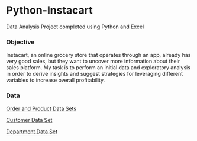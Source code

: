 # Python-Instacart

Data Analysis Project completed using Python and Excel

### Objective

Instacart, an online grocery store that operates through an app, already has very good sales, but they want to uncover more information about their sales platform.  My task is to perform an initial data and exploratory analysis in order to derive insights and suggest strategies for leveraging different variables to increase overall profitability. 

### Data

[Order and Product Data Sets](https://s3.amazonaws.com/coach-courses-us/public/courses/data-immersion/A4/A4_Data_Assets/4.3_orders_products.zip)

[Customer Data Set](https://s3.amazonaws.com/coach-courses-us/public/courses/data-immersion/A4/A4_Data_Assets/customers.zip)

[Department Data Set](https://s3.amazonaws.com/coach-courses-us/public/courses/data-immersion/A4/A4_Data_Assets/4.4_departments.zip)
